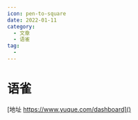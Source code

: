 ```yaml
---
icon: pen-to-square
date: 2022-01-11
category:
  - 文章
  - 语雀
tag:
  -
---
```

# 语雀

[地址 https://www.yuque.com/dashboard]()
